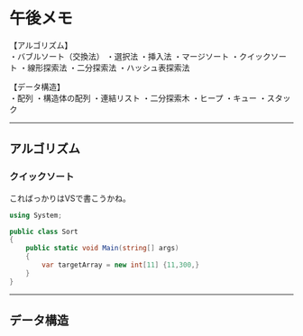 # 午後メモ

【アルゴリズム】  
・バブルソート（交換法）
・選択法
・挿入法
・マージソート
・クイックソート
・線形探索法
・二分探索法
・ハッシュ表探索法

【データ構造】  
・配列
・構造体の配列
・連結リスト
・二分探索木
・ヒープ
・キュー
・スタック

---

## アルゴリズム

### クイックソート

こればっかりはVSで書こうかね。

``` C#
using System;

public class Sort
{
    public static void Main(string[] args)
    {
        var targetArray = new int[11] {11,300,}
    }
}
```

---

## データ構造
